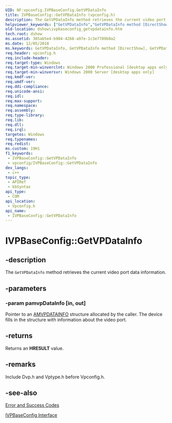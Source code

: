 ```yaml
---
UID: NF:vpconfig.IVPBaseConfig.GetVPDataInfo
title: IVPBaseConfig::GetVPDataInfo (vpconfig.h)
description: The GetVPDataInfo method retrieves the current video port data information.
helpviewer_keywords: ["GetVPDataInfo","GetVPDataInfo method [DirectShow]","GetVPDataInfo method [DirectShow]","IVPBaseConfig interface","IVPBaseConfig interface [DirectShow]","GetVPDataInfo method","IVPBaseConfig.GetVPDataInfo","IVPBaseConfig::GetVPDataInfo","IVPBaseConfigGetVPDataInfo","dshow.ivpbaseconfig_getvpdatainfo","vpconfig/IVPBaseConfig::GetVPDataInfo"]
old-location: dshow\ivpbaseconfig_getvpdatainfo.htm
tech.root: dshow
ms.assetid: 385ab5e4-b904-4268-a97e-1c3e7789b0a2
ms.date: 12/05/2018
ms.keywords: GetVPDataInfo, GetVPDataInfo method [DirectShow], GetVPDataInfo method [DirectShow],IVPBaseConfig interface, IVPBaseConfig interface [DirectShow],GetVPDataInfo method, IVPBaseConfig.GetVPDataInfo, IVPBaseConfig::GetVPDataInfo, IVPBaseConfigGetVPDataInfo, dshow.ivpbaseconfig_getvpdatainfo, vpconfig/IVPBaseConfig::GetVPDataInfo
req.header: vpconfig.h
req.include-header: 
req.target-type: Windows
req.target-min-winverclnt: Windows 2000 Professional [desktop apps only]
req.target-min-winversvr: Windows 2000 Server [desktop apps only]
req.kmdf-ver: 
req.umdf-ver: 
req.ddi-compliance: 
req.unicode-ansi: 
req.idl: 
req.max-support: 
req.namespace: 
req.assembly: 
req.type-library: 
req.lib: 
req.dll: 
req.irql: 
targetos: Windows
req.typenames: 
req.redist: 
ms.custom: 19H1
f1_keywords:
 - IVPBaseConfig::GetVPDataInfo
 - vpconfig/IVPBaseConfig::GetVPDataInfo
dev_langs:
 - c++
topic_type:
 - APIRef
 - kbSyntax
api_type:
 - COM
api_location:
 - Vpconfig.h
api_name:
 - IVPBaseConfig::GetVPDataInfo
---
```


# IVPBaseConfig::GetVPDataInfo


## -description

The <code>GetVPDataInfo</code> method retrieves the current video port data information.

## -parameters

### -param pamvpDataInfo [in, out]

Pointer to an <a href="/previous-versions/windows/desktop/api/vptype/ns-vptype-amvpdatainfo">AMVPDATAINFO</a> structure allocated by the caller. The device fills in the structure with information about the video port.

## -returns

Returns an <b>HRESULT</b> value.

## -remarks

Include Dvp.h and Vptype.h before Vpconfig.h.

## -see-also

<a href="/windows/desktop/DirectShow/error-and-success-codes">Error and Success Codes</a>



<a href="/windows/desktop/api/vpconfig/nn-vpconfig-ivpbaseconfig">IVPBaseConfig Interface</a>

